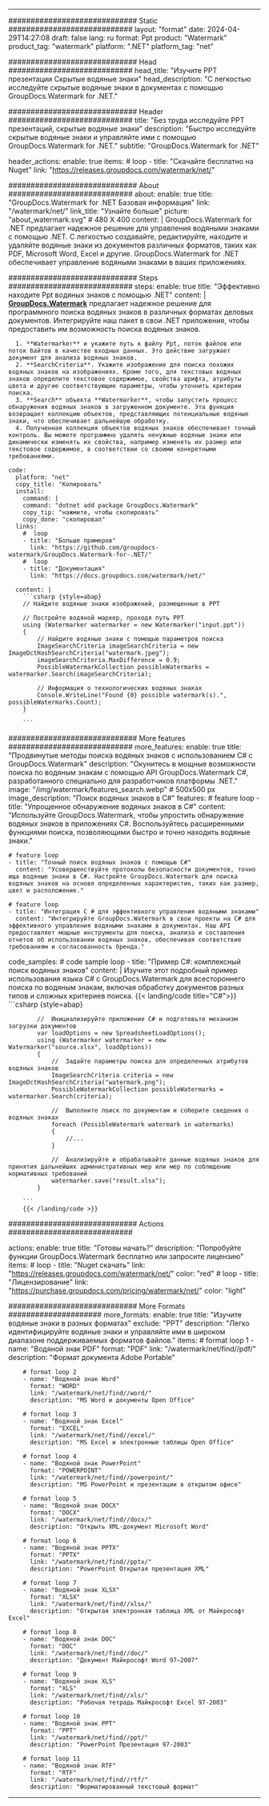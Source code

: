 
---
############################# Static ############################
layout: "format"
date:  2024-04-29T14:27:08
draft: false
lang: ru
format: Ppt
product: "Watermark"
product_tag: "watermark"
platform: ".NET"
platform_tag: "net"

############################# Head ############################
head_title: "Изучите PPT презентации Скрытые водяные знаки"
head_description: "С легкостью исследуйте скрытые водяные знаки в документах с помощью GroupDocs.Watermark for .NET."

############################# Header ############################
title: "Без труда исследуйте PPT презентаций, скрытые водяные знаки" 
description: "Быстро исследуйте скрытые водяные знаки и управляйте ими с помощью GroupDocs.Watermark for .NET."
subtitle: "GroupDocs.Watermark for .NET" 

header_actions:
  enable: true
  items:
    #  loop
    - title: "Скачайте бесплатно на Nuget"
      link: "https://releases.groupdocs.com/watermark/net/"
      
############################# About ############################
about:
    enable: true
    title: "GroupDocs.Watermark for .NET Базовая информация"
    link: "/watermark/net/"
    link_title: "Узнайте больше"
    picture: "about_watermark.svg" # 480 X 400
    content: |
       GroupDocs.Watermark for .NET предлагает надежное решение для управления водяными знаками с помощью .NET. С легкостью создавайте, редактируйте, находите и удаляйте водяные знаки из документов различных форматов, таких как PDF, Microsoft Word, Excel и другие. GroupDocs.Watermark for .NET обеспечивает управление водяными знаками в ваших приложениях.

############################# Steps ############################
steps:
    enable: true
    title: "Эффективно находите Ppt водяных знаков с помощью .NET"
    content: |
      **[GroupDocs.Watermark](https://products.groupdocs.com/watermark/net/)** предлагает надежное решение для программного поиска водяных знаков в различных форматах деловых документов. Интегрируйте наш пакет в свои .NET приложения, чтобы предоставить им возможность поиска водяных знаков.
      
      1. **Watermarker** и укажите путь к файлу Ppt, поток файлов или поток байтов в качестве входных данных. Это действие загружает документ для анализа водяных знаков.
      2. **SearchCriteria**. Укажите изображение для поиска похожих водяных знаков на изображениях. Кроме того, для текстовых водяных знаков определите текстовое содержимое, свойства шрифта, атрибуты цвета и другие соответствующие параметры, чтобы уточнить критерии поиска.
      3. **Search** объекта **Watermarker**, чтобы запустить процесс обнаружения водяных знаков в загруженном документе. Эта функция возвращает коллекцию объектов, представляющих потенциальные водяные знаки, что обеспечивает дальнейшую обработку.
      4. Полученная коллекция объектов водяных знаков обеспечивает точный контроль. Вы можете программно удалять ненужные водяные знаки или динамически изменять их свойства, например изменять их размер или текстовое содержимое, в соответствии со своими конкретными требованиями.
   
    code:
      platform: "net"
      copy_title: "Копировать"
      install:
        command: |
        command: "dotnet add package GroupDocs.Watermark"
        copy_tip: "нажмите, чтобы скопировать"
        copy_done: "скопировал"
      links:
        #  loop
        - title: "Больше примеров"
          link: "https://github.com/groupdocs-watermark/GroupDocs.Watermark-for-.NET/"
        #  loop
        - title: "Документация"
          link: "https://docs.groupdocs.com/watermark/net/"
          
      content: |
        ```csharp {style=abap}
        // Найдите водяные знаки изображений, размещенные в PPT

        // Постройте водяной маркер, проходя путь PPT
        using (Watermarker watermarker = new Watermarker("input.ppt"))
        {
            // Найдите водяные знаки с помощью параметров поиска
            ImageSearchCriteria imageSearchCriteria = new ImageDctHashSearchCriteria("watermark.jpeg");
            imageSearchCriteria.MaxDifference = 0.9;
            PossibleWatermarkCollection possibleWatermarks = watermarker.Search(imageSearchCriteria);

            // Информация о технологических водяных знаках
            Console.WriteLine("Found {0} possible watermark(s).", possibleWatermarks.Count);
        }
        
        ```  

############################# More features ############################
more_features:
  enable: true
  title: "Продвинутые методы поиска водяных знаков с использованием C# с GroupDocs.Watermark"
  description: "Окунитесь в мощные возможности поиска по водяным знакам с помощью API GroupDocs.Watermark C#, разработанного специально для разработчиков платформы .NET."
  image: "/img/watermark/features_search.webp" # 500x500 px
  image_description: "Поиск водяных знаков в C#"
  features:
    # feature loop
    - title: "Упрощенное обнаружение водяных знаков в C#"
      content: "Используйте GroupDocs.Watermark, чтобы упростить обнаружение водяных знаков в приложениях C#. Воспользуйтесь расширенными функциями поиска, позволяющими быстро и точно находить водяные знаки."

    # feature loop
    - title: "Точный поиск водяных знаков с помощью C#"
      content: "Усовершенствуйте протоколы безопасности документов, точно ища водяные знаки в C#. Настройте GroupDocs.Watermark для поиска водяных знаков на основе определенных характеристик, таких как размер, цвет и расположение."

    # feature loop
    - title: "Интеграция C # для эффективного управления водяными знаками"
      content: "Интегрируйте GroupDocs.Watermark в свои проекты на C# для эффективного управления водяными знаками в документах. Наш API предоставляет мощные инструменты для поиска, анализа и составления отчетов об использовании водяных знаков, обеспечивая соответствие требованиям и согласованность бренда."
      
  code_samples:
    # code sample loop
    - title: "Пример C#: комплексный поиск водяных знаков"
      content: |
        Изучите этот подробный пример использования языка C# с GroupDocs.Watermark для всестороннего поиска по водяным знакам, включая обработку документов разных типов и сложных критериев поиска.
        {{< landing/code title="C#">}}
        ```csharp {style=abap}
        
            //  Инициализируйте приложение C# и подготовьте механизм загрузки документов
            var loadOptions = new SpreadsheetLoadOptions();
            using (Watermarker watermarker = new Watermarker("source.xlsx", loadOptions))
            {
                //  Задайте параметры поиска для определенных атрибутов водяных знаков
                ImageSearchCriteria criteria = new ImageDctHashSearchCriteria("watermark.png");
                PossibleWatermarkCollection possibleWatermarks = watermarker.Search(criteria);

                //  Выполните поиск по документам и соберите сведения о водяных знаках
                foreach (PossibleWatermark watermark in watermarks)
                {
                    //...
                }

                //  Анализируйте и обрабатывайте данные водяных знаков для принятия дальнейших административных мер или мер по соблюдению нормативных требований
                watermarker.save("result.xlsx");
            }

        ```
        {{< /landing/code >}}


############################# Actions ############################

actions:
  enable: true
  title: "Готовы начать?"
  description: "Попробуйте функции GroupDocs.Watermark бесплатно или запросите лицензию"
  items:
    #  loop
    - title: "Nuget скачать"
      link: "https://releases.groupdocs.com/watermark/net/"
      color: "red"
        #  loop
    - title: "Лицензирование"
      link: "https://purchase.groupdocs.com/pricing/watermark/net/"
      color: "light"


############################# More Formats #####################
more_formats:
    enable: true
    title: "Изучите водяные знаки в разных форматах"
    exclude: "PPT"
    description: "Легко идентифицируйте водяные знаки и управляйте ими в широком диапазоне поддерживаемых форматов файлов."
    items: 
        # format loop 1
        - name: "Водяной знак PDF"
          format: "PDF"
          link: "/watermark/net/find//pdf/"
          description: "Формат документа Adobe Portable"

        # format loop 2
        - name: "Водяной знак Word"
          format: "WORD"
          link: "/watermark/net/find//word/"
          description: "MS Word и документы Open Office"
          
        # format loop 3
        - name: "Водяной знак Excel"
          format: "EXCEL"
          link: "/watermark/net/find//excel/"
          description: "MS Excel и электронные таблицы Open Office"

        # format loop 4
        - name: "Водяной знак PowerPoint"
          format: "POWERPOINT"
          link: "/watermark/net/find//powerpoint/"
          description: "MS PowerPoint и презентации в открытом офисе"

        # format loop 5
        - name: "Водяной знак DOCX"
          format: "DOCX"
          link: "/watermark/net/find//docx/"
          description: "Открыть XML-документ Microsoft Word"
          
        # format loop 6
        - name: "Водяной знак PPTX"
          format: "PPTX"
          link: "/watermark/net/find//pptx/"
          description: "PowerPoint Открытая презентация XML"
          
        # format loop 7
        - name: "Водяной знак XLSX"
          format: "XLSX"
          link: "/watermark/net/find//xlsx/"
          description: "Открытая электронная таблица XML от Майкрософт Excel"

        # format loop 8
        - name: "Водяной знак DOC"
          format: "DOC"
          link: "/watermark/net/find//doc/"
          description: "Документ Майкрософт Word 97—2007"

        # format loop 9
        - name: "Водяной знак XLS"
          format: "XLS"
          link: "/watermark/net/find//xls/"
          description: "Рабочая тетрадь Майкрософт Excel 97-2003"

        # format loop 10
        - name: "Водяной знак PPT"
          format: "PPT"
          link: "/watermark/net/find//ppt/"
          description: "PowerPoint Презентация 97-2003"

        # format loop 11
        - name: "Водяной знак RTF"
          format: "RTF"
          link: "/watermark/net/find//rtf/"
          description: "Форматированный текстовый формат"

---